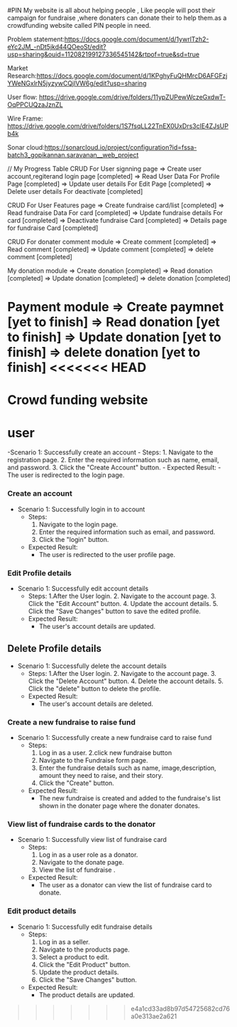 #PIN
My website is all about helping people , Like people will post their campaign for fundraise ,where donaters can donate their to help them.as a crowdfunding website called PIN people in need.

Problem statement:https://docs.google.com/document/d/1ywrlTzh2-eYc2JM_-nDt5jkd44QOeoSt/edit?usp=sharing&ouid=112082199127336545142&rtpof=true&sd=true

Market Research:https://docs.google.com/document/d/1KPghyFuQHMrcD6AFGFzjYWeNGxlrN5jyzywCQjlVW6g/edit?usp=sharing

User flow: https://drive.google.com/drive/folders/11ypZUPewWczeGxdwT-OqPPCUQzaJznZL

Wire Frame: https://drive.google.com/drive/folders/1S7fsqLL22TnEX0UxDrs3clE4ZJsUPb4k

Sonar cloud:https://sonarcloud.io/project/configuration?id=fssa-batch3_gopikannan.saravanan__web_project

// My Progress Table
CRUD For User signning page
=> Create user account,regiterand login page [completed]
=> Read User Data For Profile Page [completed]
=> Update user details For Edit Page [completed]
=> Delete user details For deactivate [completed]

CRUD For User Features page
=> Create fundraise card/list [completed]
=> Read fundraise Data For card [completed]
=> Update fundraise details For card [completed]
=> Deactivate fundraise Card [completed]
=> Details page for fundraise Card [completed]

CRUD For donater comment module
=> Create comment [completed]
=> Read comment [completed]
=> Update comment [completed]
=> delete comment [completed]

My donation module
=> Create donation [completed]
=> Read donation [completed]
=> Update donation [completed]
=> delete donation [completed]

Payment module
=> Create paymnet [yet to finish]
=> Read donation [yet to finish]
=> Update donation [yet to finish]
=> delete donation [yet to finish]
<<<<<<< HEAD
=======

# Crowd funding website
# user
-Scenario 1: Successfully create an account
    - Steps:
        1. Navigate to the registration page.
        2. Enter the required information such as name, email, and password.
        3. Click the "Create Account" button.
    - Expected Result:
        - The user is redirected to the login page.

### Create an account
- Scenario 1: Successfully login in to account
    - Steps:
        1. Navigate to the login page.
        2. Enter the required information such as email, and password.
        3. Click the "login" button.
    - Expected Result:
        - The user is redirected to the user profile page.
        
### Edit Profile details
- Scenario 1: Successfully edit account details
    - Steps:
        1.After the User login.
        2. Navigate to the account page.
        3. Click the "Edit Account" button.
        4. Update the account details.
        5. Click the "Save Changes" button to save the edited profile.
    - Expected Result:
        - The user's account details are updated.
        
## Delete Profile details
- Scenario 1: Successfully delete the account details
    - Steps:
        1.After the User login.
        2. Navigate to the account page.
        3. Click the "Delete Account" button.
        4. Delete the account details.
        5. Click the "delete" button to delete the profile.
    - Expected Result:
        - The user's account details are deleted.

### Create a new fundraise to raise fund
- Scenario 1: Successfully create a new fundraise card to raise fund
    - Steps:
        1. Log in as a user.
        2.click new fundraise button
        2. Navigate to the Fundraise form page.
        3. Enter the fundraise details such as name, image,description, amount they need to raise, and their story.
        5. Click the "Create" button.
    - Expected Result:
        - The new fundraise is created and added to the fundraise's list shown in the donater page where the donater donates.
        
### View list of fundraise cards to the donator
- Scenario 1: Successfully view list of fundraise card
    - Steps:
        1. Log in as a user role as a donator.
        2. Navigate to the donate page.
        3. View the list of fundraise .
    - Expected Result:
        - The user as a donator can view the list of fundraise card to donate.

### Edit product details
- Scenario 1: Successfully edit fundraise details
    - Steps:
        1. Log in as a seller.
        2. Navigate to the products page.
        3. Select a product to edit.
        4. Click the "Edit Product" button.
        5. Update the product details.
        6. Click the "Save Changes" button.
    - Expected Result:
        - The product details are updated.        
 

        
   
        
 


>>>>>>> e4a1cd33ad8b97d54725682cd76a0e313ae2a621

